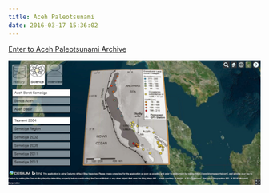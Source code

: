 ```yaml
---
title: Aceh Paleotsunami
date: 2016-03-17 15:36:02
---
```


<p class="archive-button"><a href="../aceh_paleotsunami_archive/">Enter to Aceh Paleotsunami Archive</a></p>

[![Aceh Paleotsunami Archive](../images/aceh-archive-screenshot.png)](../aceh_paleotsunami_archive/)
